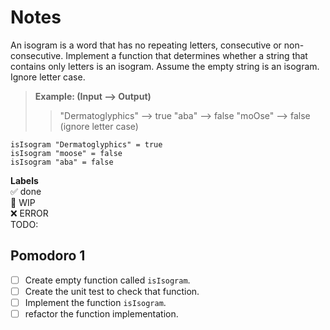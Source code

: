 # Notes
An isogram is a word that has no repeating letters, consecutive or non-consecutive. Implement a function that determines whether a string that contains only letters is an isogram. Assume the empty string is an isogram. Ignore letter case.

> **Example: (Input --> Output)**
>> "Dermatoglyphics" --> true "aba" --> false "moOse" --> false (ignore letter case)

```
isIsogram "Dermatoglyphics" = true
isIsogram "moose" = false
isIsogram "aba" = false
```

**Labels**  
✅ done  
🚧 WIP  
❌ ERROR  
TODO:

## Pomodoro 1  

- [ ] Create empty function called `isIsogram`.
- [ ] Create the unit test to check that function.
- [ ] Implement the function `isIsogram`.
- [ ] refactor the function implementation.
